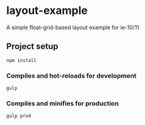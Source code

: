 # layout-example
A simple float-grid-based layout example for ie-10/11

## Project setup
```
npm install
```

### Compiles and hot-reloads for development
```
gulp
```

### Compiles and minifies for production
```
gulp prod
```

